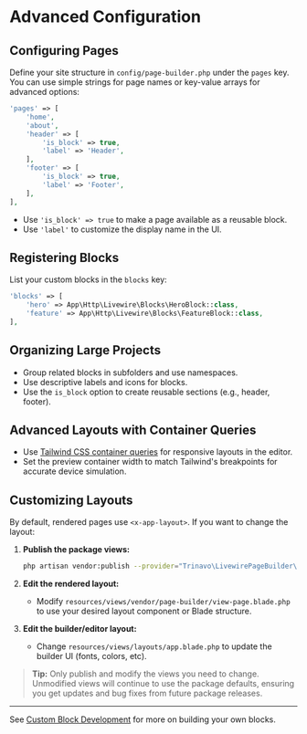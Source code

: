# Advanced Configuration

## Configuring Pages

Define your site structure in `config/page-builder.php` under the `pages` key. You can use simple strings for page names or key-value arrays for advanced options:

```php
'pages' => [
    'home',
    'about',
    'header' => [
        'is_block' => true,
        'label' => 'Header',
    ],
    'footer' => [
        'is_block' => true,
        'label' => 'Footer',
    ],
],
```

- Use `'is_block' => true` to make a page available as a reusable block.
- Use `'label'` to customize the display name in the UI.

## Registering Blocks

List your custom blocks in the `blocks` key:

```php
'blocks' => [
    'hero' => App\Http\Livewire\Blocks\HeroBlock::class,
    'feature' => App\Http\Livewire\Blocks\FeatureBlock::class,
],
```

## Organizing Large Projects

- Group related blocks in subfolders and use namespaces.
- Use descriptive labels and icons for blocks.
- Use the `is_block` option to create reusable sections (e.g., header, footer).

## Advanced Layouts with Container Queries

- Use [Tailwind CSS container queries](https://tailwindcss.com/docs/responsive-design#what-are-container-queries) for responsive layouts in the editor.
- Set the preview container width to match Tailwind's breakpoints for accurate device simulation.

## Customizing Layouts

By default, rendered pages use `<x-app-layout>`. If you want to change the layout:

1. **Publish the package views:**

   ```bash
   php artisan vendor:publish --provider="Trinavo\LivewirePageBuilder\Providers\PageBuilderServiceProvider" --tag=views
   ```

2. **Edit the rendered layout:**
   - Modify `resources/views/vendor/page-builder/view-page.blade.php` to use your desired layout component or Blade structure.
3. **Edit the builder/editor layout:**
   - Change `resources/views/layouts/app.blade.php` to update the builder UI (fonts, colors, etc).

> **Tip:** Only publish and modify the views you need to change. Unmodified views will continue to use the package defaults, ensuring you get updates and bug fixes from future package releases.

---

See [Custom Block Development](custom-block-development.md) for more on building your own blocks.
